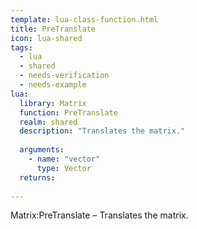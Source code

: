 ```yaml
---
template: lua-class-function.html
title: PreTranslate
icon: lua-shared
tags:
  - lua
  - shared
  - needs-verification
  - needs-example
lua:
  library: Matrix
  function: PreTranslate
  realm: shared
  description: "Translates the matrix."
  
  arguments:
    - name: "vector"
      type: Vector
  returns:
    
---
```


<div class="lua__search__keywords">
Matrix:PreTranslate &#x2013; Translates the matrix.
</div>
